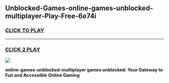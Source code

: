 
## Unblocked-Games-online-games-unblocked-multiplayer-Play-Free-6e74i
<h3>
<a href="https://premium76.site?title=online-games-unblocked-multiplayer&ref=23A">CLICK TO PLAY</a></h3>
<hr>

<h3>
<a href="https://premium76.site?title=online-games-unblocked-multiplayer&ref=23A">CLICK 2 PLAY</a>
  
</h3>

<a href="https://premium76.site?title=online-games-unblocked-multiplayer&ref=23A"><img src="https://clearcache.store/games.png"></a>


**online-games-unblocked-multiplayer games unblocked: Your Gateway to Fun and Accessible Online Gaming**
